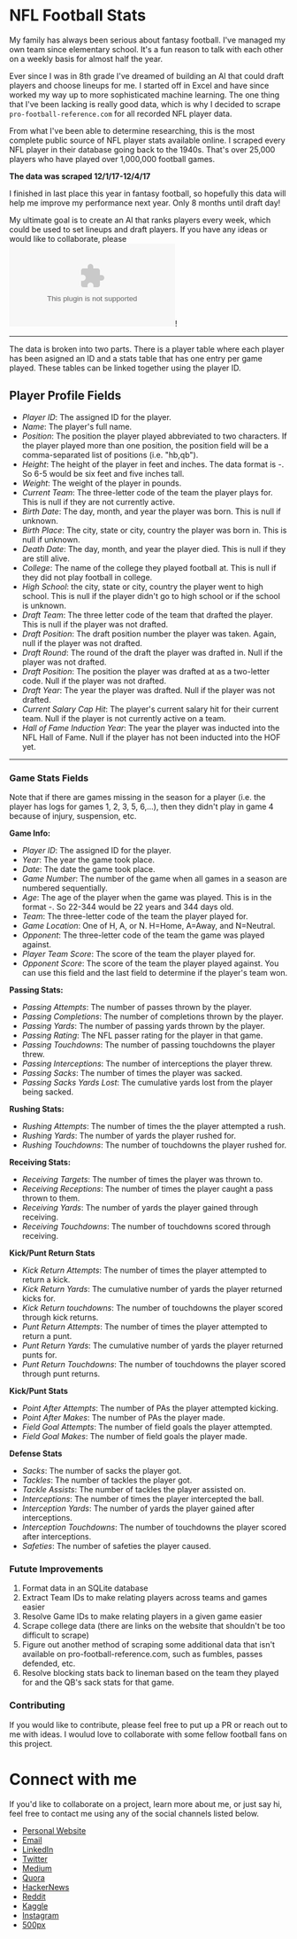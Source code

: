 # NFL Football Stats
My family has always been serious about fantasy football. I've managed my own team since elementary school. It's a fun reason to talk with each other on a weekly basis for almost half the year. 

Ever since I was in 8th grade I've dreamed of building an AI that could draft players and choose lineups for me. I started off in Excel and have since worked my way up to more sophisticated machine learning. The one thing that I've been lacking is really good data, which is why I decided to scrape `pro-football-reference.com` for all recorded NFL player data. 

From what I've been able to determine researching, this is the most complete public source of NFL player stats available online. I scraped every NFL player in their database going back to the 1940s. That's over 25,000 players who have played over 1,000,000 football games. 

**The data was scraped 12/1/17-12/4/17**

I finished in last place this year in fantasy football, so hopefully this data will help me improve my performance next year. Only 8 months until draft day! 

My ultimate goal is to create an AI that ranks players every week, which could be used to set lineups and draft players. If you have any ideas or would like to collaborate, please ![contact me](mailto:me@zackthoutt.com)!

---

The data is broken into two parts. There is a player table where each player has been asigned an ID and a stats table that has one entry per game played. These tables can be linked together using the player ID.

## Player Profile Fields

- *Player ID*: The assigned ID for the player.
- *Name*: The player's full name.
- *Position*: The position the player played abbreviated to two characters. If the player played more than one position, the position field will be a comma-separated list of positions (i.e. "hb,qb").
- *Height*: The height of the player in feet and inches. The data format is <feet>-<inches>. So 6-5 would be six feet and five inches tall.
- *Weight*: The weight of the player in pounds.
- *Current Team*: The three-letter code of the team the player plays for. This is null if they are not currently active.
- *Birth Date*: The day, month, and year the player was born. This is null if unknown.
- *Birth Place*: The city, state or city, country the player was born in. This is null if unknown.
- *Death Date*: The day, month, and year the player died. This is null if they are still alive.
- *College*: The name of the college they played football at. This is null if they did not play football in college.
- *High School*: the city, state or city, country the player went to high school. This is null if the player didn't go to high school or if the school is unknown.
- *Draft Team*: The three letter code of the team that drafted the player. This is null if the player was not drafted. 
- *Draft Position*: The draft position number the player was taken. Again, null if the player was not drafted.
- *Draft Round*: The round of the draft the player was drafted in. Null if the player was not drafted.
- *Draft Position*: The position the player was drafted at as a two-letter code. Null if the player was not drafted.
- *Draft Year*: The year the player was drafted. Null if the player was not drafted.
- *Current Salary Cap Hit*: The player's current salary hit for their current team. Null if the player is not currently active on a team.
- *Hall of Fame Induction Year*: The year the player was inducted into the NFL Hall of Fame. Null if the player has not been inducted into the HOF yet.

---

### Game Stats Fields

Note that if there are games missing in the season for a player (i.e. the player has logs for games 1, 2, 3, 5, 6,...), then they didn't play in game 4 because of injury, suspension, etc. 

**Game Info:**

- *Player ID*: The assigned ID for the player.
- *Year*: The year the game took place.
- *Date*: The date the game took place.
- *Game Number*: The number of the game when all games in a season are numbered sequentially. 
- *Age*: The age of the player when the game was played. This is in the format <years>-<days>. So 22-344 would be 22 years and 344 days old. 
- *Team*: The three-letter code of the team the player played for.
- *Game Location*: One of H, A, or N. H=Home, A=Away, and N=Neutral.
- *Opponent*: The three-letter code of the team the game was played against.
- *Player Team Score*: The score of the team the player played for.
- *Opponent Score*: The score of the team the player played against. You can use this field and the last field to determine if the player's team won.

**Passing Stats:**

- *Passing Attempts*: The number of passes thrown by the player.
- *Passing Completions*: The number of completions thrown by the player.
- *Passing Yards*: The number of passing yards thrown by the player.
- *Passing Rating*: The NFL passer rating for the player in that game.
- *Passing Touchdowns*: The number of passing touchdowns the player threw.
- *Passing Interceptions*: The number of interceptions the player threw.
- *Passing Sacks*: The number of times the player was sacked.
- *Passing Sacks Yards Lost*: The cumulative yards lost from the player being sacked.

**Rushing Stats:**

- *Rushing Attempts*: The number of times the the player attempted a rush.
- *Rushing Yards*: The number of yards the player rushed for.
- *Rushing Touchdowns*: The number of touchdowns the player rushed for.

**Receiving Stats:**

- *Receiving Targets*: The number of times the player was thrown to.
- *Receiving Receptions*: The number of times the player caught a pass thrown to them.
- *Receiving Yards*: The number of yards the player gained through receiving.
- *Receiving Touchdowns*: The number of touchdowns scored through receiving.

**Kick/Punt Return Stats**

- *Kick Return Attempts*: The number of times the player attempted to return a kick.
- *Kick Return Yards*: The cumulative number of yards the player returned kicks for.
- *Kick Return touchdowns*: The number of touchdowns the player scored through kick returns.
- *Punt Return Attempts*: The number of times the player attempted to return a punt.
- *Punt Return Yards*: The cumulative number of yards the player returned punts for.
- *Punt Return Touchdowns*: The number of touchdowns the player scored through punt returns.

**Kick/Punt Stats**

- *Point After Attempts*: The number of PAs the player attempted kicking.
- *Point After Makes*: The number of PAs the player made.
- *Field Goal Attempts*: The number of field goals the player attempted.
- *Field Goal Makes*: The number of field goals the player made.

**Defense Stats**

- *Sacks*: The number of sacks the player got.
- *Tackles*: The number of tackles the player got.
- *Tackle Assists*: The number of tackles the player assisted on.
- *Interceptions*: The number of times the player intercepted the ball.
- *Interception Yards*: The number of yards the player gained after interceptions.
- *Interception Touchdowns*: The number of touchdowns the player scored after interceptions.
- *Safeties*: The number of safeties the player caused.

### Futute Improvements

1. Format data in an SQLite database
2. Extract Team IDs to make relating players across teams and games easier
3. Resolve Game IDs to make relating players in a given game easier
4. Scrape college data (there are links on the website that shouldn't be too difficult to scrape)
5. Figure out another method of scraping some additional data that isn't available on pro-football-reference.com, such as fumbles, passes defended, etc.
6. Resolve blocking stats back to lineman based on the team they played for and the QB's sack stats for that game.

### Contributing

If you would like to contribute, please feel free to put up a PR or reach out to me with ideas. I woulud love to collaborate with some fellow football fans on this project. 

# Connect with me

If you'd like to collaborate on a project, learn more about me, or just say hi, feel free to contact me using any of the social channels listed below.

- [Personal Website](https://zackthoutt.com)
- [Email](mailto:zackarey.thoutt@colorado.edu)
- [LinkedIn](https://www.linkedin.com/in/zack-thoutt-57275655/)
- [Twitter](https://twitter.com/zthoutt)
- [Medium](https://medium.com/@zthoutt)
- [Quora](https://www.quora.com/profile/Zack-Thoutt)
- [HackerNews](https://news.ycombinator.com/submitted?id=zthoutt)
- [Reddit](https://www.reddit.com/user/zthoutt/)
- [Kaggle](https://www.kaggle.com/zynicide)
- [Instagram](https://www.instagram.com/zthoutt/)
- [500px](https://500px.com/zthoutt)
